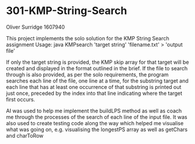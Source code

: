 # 301-KMP-String-Search

Oliver Surridge
1607940

This project implements the solo solution for the KMP String Search assignment
Usage: java KMPsearch 'target string' 'filename.txt' > 'output file'

If only the target string is provided, the KMP skip array for that target will be created and displayed in the format outlined in the brief.
If the file to search through is also provided, as per the solo requirements, the program searches each line of the file, one line at a time, for the substring target and each line that has at least one occurrence of that substring is printed out just once, preceded by the index into that line indicating where the target first occurs.

AI was used to help me implement the buildLPS method as well as coach me through the processes of the search of each line of the input file. It was also used to create testing code along the way which helped me visualise what was going on, e.g. visualising the longestPS array as well as getChars and charToRow
